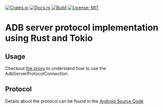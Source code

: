 [![Crates.io](https://img.shields.io/crates/v/adb-server-tokio.svg)](https://crates.io/crates/adb-server-tokio)
[![Docs.rs](https://docs.rs/adb-server-tokio/badge.svg)](https://docs.rs/adb-server-tokio)
[![Build](https://github.com/devicelink/adb-server-tokio/actions/workflows/build.yaml/badge.svg?branch=main)](https://github.com/devicelink/adb-server-tokio/actions)
[![License: MIT](https://img.shields.io/badge/License-MIT-yellow.svg)](https://opensource.org/licenses/MIT)

# ADB server protocol implementation using Rust and Tokio

## Usage 

Checkout [the proxy](./src/proxy.rs) to understand how to use the AdbServerProtocolConnection.

## Protocol

Details about the protocol can be found in the [Android Source Code](https://cs.android.com/android/platform/superproject/main/+/main:packages/modules/adb/protocol.txt)
